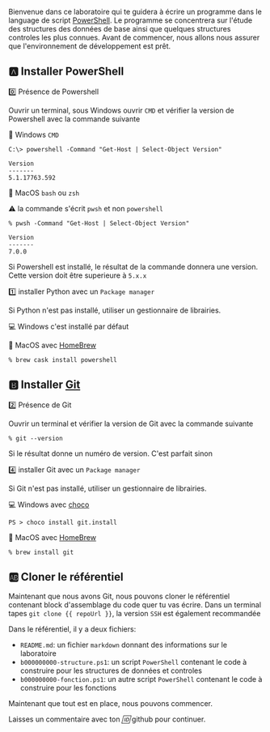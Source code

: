   Bienvenue dans ce laboratoire qui te guidera à écrire un programme dans le language de script [PowerShell](https://docs.microsoft.com/fr-ca/powershell/scripting). Le programme se concentrera sur l'étude des structures des données de base ainsi que quelques structures controles les plus connues. Avant de commencer, nous allons nous assurer que l'environnement de développement est prêt. 

## :a: Installer PowerShell

:zero: Présence de Powershell

Ouvrir un terminal, sous Windows ouvrir `CMD`  et vérifier la version de Powershell avec la commande suivante

:round_pushpin: Windows `CMD`

```
C:\> powershell -Command "Get-Host | Select-Object Version"

Version
-------
5.1.17763.592
```

:round_pushpin: MacOS `bash` ou `zsh`

:warning: la commande s'écrit `pwsh` et non `powershell` 

```
% pwsh -Command "Get-Host | Select-Object Version" 

Version
-------
7.0.0
```

Si Powershell est installé, le résultat de la commande donnera une version. Cette version doit être superieure à `5.x.x`

:one: installer Python avec un `Package manager`

Si Python n'est pas installé, utiliser un gestionnaire de librairies.

:computer: Windows c'est installé par défaut

:apple: MacOS avec [HomeBrew](https://docs.brew.sh/Installation)

```
% brew cask install powershell
```

## :b: Installer [Git](https://git-scm.com/downloads)

:two: Présence de Git

Ouvrir un terminal et vérifier la version de Git avec la commande suivante

```
% git --version
```

Si le résultat donne un numéro de version. C'est parfait sinon

:four: installer Git avec un `Package manager`

Si Git n'est pas installé, utiliser un gestionnaire de librairies.

:computer: Windows avec [choco](https://chocolatey.org/install)

```
PS > choco install git.install
```

:apple: MacOS avec [HomeBrew](https://docs.brew.sh/Installation)

```
% brew install git
```

## :ab: Cloner le référentiel

Maintenant que nous avons Git, nous pouvons cloner le référentiel contenant block d'assemblage du code quer tu vas écrire. Dans un terminal tapes `git clone {{ repoUrl }}`, la version `SSH` est également recommandée

Dans le référentiel, il y a deux fichiers:

- `README.md`: un fichier `markdown` donnant des informations sur le laboratoire
- `b000000000-structure.ps1`: un script `PowerShell` contenant le code à construire pour les structures de données et controles
- `b000000000-fonction.ps1`: un autre script `PowerShell` contenant le code à construire pour les fonctions

Maintenant que tout est en place, nous pouvons commencer.

Laisses un commentaire avec ton *:id:* github pour continuer.

